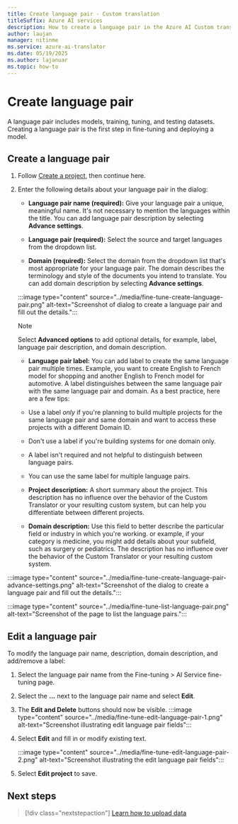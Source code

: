 ```yaml
---
title: Create language pair - Custom translation
titleSuffix: Azure AI services
description: How to create a language pair in the Azure AI Custom translation.
author: laujan
manager: nitinme
ms.service: azure-ai-translator
ms.date: 05/19/2025
ms.author: lajanuar
ms.topic: how-to
---
```


# Create language pair

A language pair includes models, training, tuning, and testing datasets. Creating a language pair is the first step in fine-tuning and deploying a model.

## Create a language pair

1. Follow [Create a project](create-language-pair.md), then continue here.

1. Enter the following details about your language pair in the dialog:

    - **Language pair name (required):** Give your language pair a unique, meaningful name. It's not necessary to mention the languages within the title. You can add language pair description by selecting **Advance settings**.

    - **Language pair (required):** Select the source and target languages from the dropdown list.

    - **Domain (required):** Select the domain from the dropdown list that's most appropriate for your language pair. The domain describes the terminology and style of the documents you intend to translate. You can add domain description by selecting **Advance settings**.

    :::image type="content" source="../media/fine-tune-create-language-pair.png" alt-text="Screenshot of dialog to create a language pair and fill out the details.":::

   > [!NOTE]
   > Select **Advanced options** to add optional details, for example, label, language pair description, and domain description.

   - **Language pair label:** You can add label to create the same language pair multiple times. Example, you want to create English to French model for shopping and another English to French model for automotive. A label distinguishes between the same language pair with the same language pair and domain. As a best practice, here are a few tips:

   - Use a label *only* if you're planning to build multiple projects for the same language pair and same domain and want to access these projects with a different Domain ID.

   - Don't use a label if you're building systems for one domain only.

   - A label isn't required and not helpful to distinguish between language pairs.

   - You can use the same label for multiple language pairs.

   - **Project description:** A short summary about the project. This description has no influence over the behavior of the Custom Translator or your resulting custom system, but can help you differentiate between different projects.

   - **Domain description:** Use this field to better describe the particular field or industry in which you're working. or example, if your category is medicine, you might add details about your subfield, such as surgery or pediatrics. The description has no influence over the behavior of the Custom Translator or your resulting custom system.

:::image type="content" source="../media/fine-tune-create-language-pair-advance-settings.png" alt-text="Screenshot of the dialog to create a language pair and fill out the details.":::

:::image type="content" source="../media/fine-tune-list-language-pair.png" alt-text="Screenshot of the page to list the language pairs.":::

## Edit a language pair

To modify the language pair name, description, domain description, and add/remove a label:

1. Select the language pair name from the Fine-tuning > AI Service fine-tuning page.

1. Select the **...** next to the language pair name and select **Edit**.

1. The **Edit and Delete** buttons should now be visible.
   :::image type="content" source="../media/fine-tune-edit-language-pair-1.png" alt-text="Screenshot illustrating edit language pair fields":::

1. Select **Edit** and fill in or modify existing text.

   :::image type="content" source="../media/fine-tune-edit-language-pair-2.png" alt-text="Screenshot illustrating the edit language pair fields":::

1. Select **Edit project** to save.


## Next steps

> [!div class="nextstepaction"]
> [Learn how to upload data](upload-data.md)